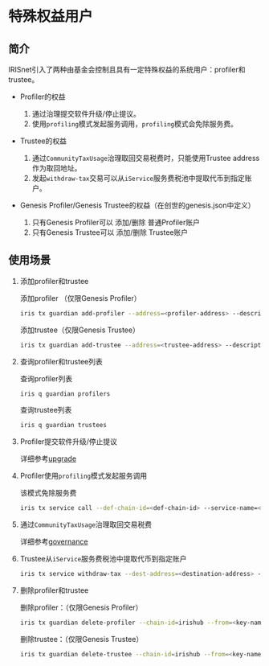 # 特殊权益用户

## 简介

IRISnet引入了两种由基金会控制且具有一定特殊权益的系统用户：profiler和trustee。

* Profiler的权益
    1. 通过治理提交软件升级/停止提议。
    2. 使用`profiling`模式发起服务调用，`profiling`模式会免除服务费。

* Trustee的权益
    1. 通过`CommunityTaxUsage`治理取回交易税费时，只能使用Trustee address作为取回地址。
    2. 发起`withdraw-tax`交易可以从`iService`服务费税池中提取代币到指定账户。

* Genesis Profiler/Genesis Trustee的权益（在创世的genesis.json中定义）
    1. 只有Genesis Profiler可以 添加/删除 普通Profiler账户
    2. 只有Genesis Trustee可以 添加/删除 Trustee账户

## 使用场景

1. 添加profiler和trustee

    添加profiler （仅限Genesis Profiler）

    ```bash
    iris tx guardian add-profiler --address=<profiler-address> --description=<profiler-description> --chain-id=irishub --from=<key-name> --fees=0.3iris
    ```

    添加trustee（仅限Genesis Trustee）

    ```bash
    iris tx guardian add-trustee --address=<trustee-address> --description=<trustee-description> --chain-id=irishub --from=<key-name> --fees=0.3iris 
    ```

2. 查询profiler和trustee列表

    查询profiler列表

    ```bash
    iris q guardian profilers
    ```

    查询trustee列表

    ```bash
    iris q guardian trustees
    ```

3. Profiler提交软件升级/停止提议

    详细参考[upgrade](upgrade.md)

4. Profiler使用`profiling`模式发起服务调用

    该模式免除服务费

    ```bash
    iris tx service call --def-chain-id=<def-chain-id> --service-name=<service-name> --method-id=<method-id> --bind-chain-id=<bind-chain-id> --provider=<provider-address> --service-fee=1iris --request-data=<request-data> --chain-id=irishub --from=<key-name> --fees=0.3iris --profiling=true
    ```

5. 通过`CommunityTaxUsage`治理取回交易税费

    详细参考[governance](governance.md#社区基金使用提议)

6. Trustee从`iService`服务费税池中提取代币到指定账户

    ```bash
    iris tx service withdraw-tax --dest-address=<destination-address> --withdraw-amount=1iris --chain-id=irishub --from=<key-name> --fees=0.3iris
    ```

7. 删除profiler和trustee

    删除profiler：（仅限Genesis Profiler）

    ```bash
    iris tx guardian delete-profiler --chain-id=irishub --from=<key-name> --fees=0.3iris --address=<profiler-address>
    ```

    删除trustee：（仅限Genesis Trustee）

    ```bash
    iris tx guardian delete-trustee --chain-id=irishub --from=<key-name> --fees=0.3iris --address=<trustee-address>
    ```
